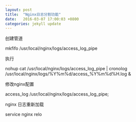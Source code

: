```yaml
---
layout: post
title:  "Nginx日志分割功能"
date:   2016-03-07 17:00:03 +0800
categories: jekyll update
---
```



创建管道

mkfifo /usr/local/nginx/logs/access_log_pipe




执行

nohup cat /usr/local/nginx/logs/access_log_pipe | cronolog /usr/local/nginx/logs/%Y%m%d/access_%Y%m%d%H.log &




修改nginx配置

access_log  /usr/local/nginx/logs/access_log_pipe;




nginx 日志重新加载

service nginx relo
